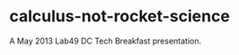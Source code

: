 calculus-not-rocket-science
===========================

A May 2013 Lab49 DC Tech Breakfast presentation.
